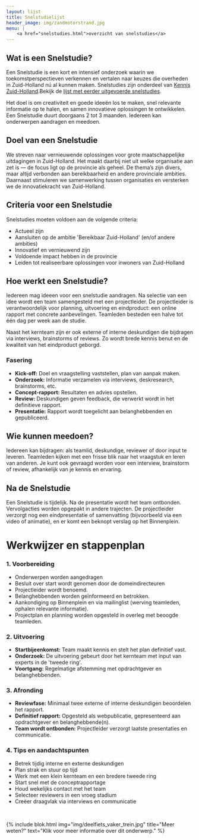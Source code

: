 ```yaml
---
layout: lijst
title: Snelstudielijst
header_image: img/zandmotorstrand.jpg
menu: |
    <a href="snelstudies.html">overzicht van snelstudies</a>
---
```

## Wat is een Snelstudie?

Een Snelstudie is een kort en intensief onderzoek waarin we toekomstperspectieven verkennen en vertalen naar keuzes die overheden in Zuid-Holland nú al kunnen maken. Snelstudies zijn onderdeel van [Kennis Zuid-Holland](https://kennis.zuid-holland.nl).Bekijk de [lijst met eerder uitgevoerde snelstudies](snelstudies).

<p>Het doel is om creativiteit en goede ideeën los te maken, snel relevante informatie op te halen, en samen innovatieve oplossingen te ontwikkelen. Een Snelstudie duurt doorgaans 2 tot 3 maanden. Iedereen kan onderwerpen aandragen en meedoen.</p>

## Doel van een Snelstudie
We streven naar vernieuwende oplossingen voor grote maatschappelijke uitdagingen in Zuid-Holland. Het maakt daarbij niet uit welke organisatie aan zet is — de focus ligt op de provincie als geheel. De thema’s zijn divers, maar altijd verbonden aan bereikbaarheid en andere provinciale ambities. Daarnaast stimuleren we samenwerking tussen organisaties en versterken we de innovatiekracht van Zuid-Holland.

## Criteria voor een Snelstudie
Snelstudies moeten voldoen aan de volgende criteria:
- Actueel zijn
- Aansluiten op de ambitie 'Bereikbaar Zuid-Holland' (en/of andere ambities)
- Innovatief en vernieuwend zijn
- Voldoende impact hebben in de provincie
- Leiden tot realiseerbare oplossingen voor inwoners van Zuid-Holland

## Hoe werkt een Snelstudie?

Iedereen mag ideeen voor een snelstudie aandragen. Na selectie van een idee wordt een team samengesteld met een projectleider. De projectleider is verantwoordelijk voor planning, uitvoering en eindproduct: een online rapport met concrete aanbevelingen. Teamleden besteden een halve tot één dag per week aan de studie.

Naast het kernteam zijn er ook externe of interne deskundigen die bijdragen via interviews, brainstorms of reviews. Zo wordt brede kennis benut en de kwaliteit van het eindproduct geborgd.

### Fasering
- **Kick-off:** Doel en vraagstelling vaststellen, plan van aanpak maken.
- **Onderzoek:** Informatie verzamelen via interviews, deskresearch, brainstorms, etc.
- **Concept-rapport:** Resultaten en advies opstellen.
- **Review:** Deskundigen geven feedback, die verwerkt wordt in het definitieve rapport.
- **Presentatie:** Rapport wordt toegelicht aan belanghebbenden en gepubliceerd.


## Wie kunnen meedoen?

Iedereen kan bijdragen: als teamlid, deskundige, reviewer of door input te leveren. Teamleden kijken met een frisse blik naar het vraagstuk en leren van anderen. Je kunt ook gevraagd worden voor een interview, brainstorm of review, afhankelijk van je kennis en ervaring.

## Na de Snelstudie

Een Snelstudie is tijdelijk. Na de presentatie wordt het team ontbonden. Vervolgacties worden opgepakt in andere trajecten. De projectleider verzorgt nog een eindpresentatie of samenvatting (bijvoorbeeld via een video of animatie), en er komt een beknopt verslag op het Binnenplein.

# Werkwijzer en stappenplan

### 1. Voorbereiding
- Onderwerpen worden aangedragen
- Besluit over start wordt genomen door de domeindirecteuren
- Projectleider wordt benoemd.
- Belanghebbenden worden geïnformeerd en betrokken.
- Aankondiging op Binnenplein en via mailinglist (werving teamleden, ophalen relevante informatie).
- Projectplan en planning worden opgesteld in overleg met beoogde teamleden.

### 2. Uitvoering
- **Startbijeenkomst:** Team maakt kennis en stelt het plan definitief vast.
- **Onderzoek:** De uitvoering gebeurt door het kernteam met input van experts in de 'tweede ring'.
- **Voortgang:** Regelmatige afstemming met opdrachtgever en belanghebbenden.

### 3. Afronding

- **Reviewfase:** Minimaal twee externe of interne deskundigen beoordelen het rapport.
- **Definitief rapport:** Opgesteld als webpublicatie, gepresenteerd aan opdrachtgever en belanghebbende(n).
- **Team wordt ontbonden:** Projectleider verzorgt laatste presentaties en communicatie.

### 4. Tips en aandachtspunten
- Betrek tijdig interne en externe deskundigen
- Plan strak en stuur op tijd
- Werk met een klein kernteam en een bredere tweede ring
- Start snel met de conceptrapportage
- Houd wekelijks contact met het team
- Selecteer reviewers in een vroeg stadium
- Creëer draagvlak via interviews en communicatie
<br>

{% include blok.html
   img="img/deelfiets_vaker_trein.jpg"
   title="Meer weten?"
   text="Klik voor meer informatie over dit onderwerp." %}
